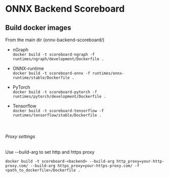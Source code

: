 # ONNX Backend Scoreboard

## Build docker images
From the main dir (onnx-backend-scoreboard/) 

* nGraph <br/>
`docker build -t scoreboard-ngraph -f runtimes/ngraph/development/Dockerfile .`

* ONNX-runtime <br/>
`docker build -t scoreboard-onnx -f runtimes/onnx-runtime/stable/Dockerfile .`

* PyTorch <br/>
`docker build -t scoreboard-pytorch -f runtimes/pytorch/development/Dockerfile .`

* Tensorflow <br/>
`docker build -t scoreboard-tensorflow -f runtimes/tensorflow/stable/Dockerfile .`


<br/>

###### Proxy settings
Use --build-arg to set http and https proxy

`docker build -t scoreboard-<backend> --build-arg http_proxy=your-http-proxy.com/ --build-arg https_proxy=your-https-proxy.com/ -f <path_to_dockerfile>/Dockerfile .`
